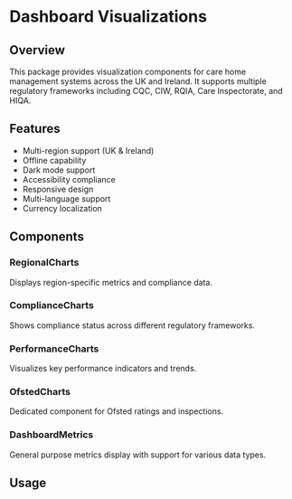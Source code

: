 # Dashboard Visualizations

## Overview
This package provides visualization components for care home management systems across the UK and Ireland. It supports multiple regulatory frameworks including CQC, CIW, RQIA, Care Inspectorate, and HIQA.

## Features
- Multi-region support (UK & Ireland)
- Offline capability
- Dark mode support
- Accessibility compliance
- Responsive design
- Multi-language support
- Currency localization

## Components

### RegionalCharts
Displays region-specific metrics and compliance data.

### ComplianceCharts
Shows compliance status across different regulatory frameworks.

### PerformanceCharts
Visualizes key performance indicators and trends.

### OfstedCharts
Dedicated component for Ofsted ratings and inspections.

### DashboardMetrics
General purpose metrics display with support for various data types.

## Usage
